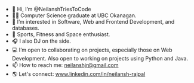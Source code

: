 - 👋 Hi, I’m @NeilanshTriesToCode
- 👨‍🎓 Computer Science graduate at UBC Okanagan.
- 👀 I’m interested in Software, Web and Frontend Development, and databases.
- 🏀 Sports, Fitness and Space enthusiast.
- 🎧 I also DJ on the side.
- 💻 I’m open to collaborating on projects, especially those on Web Development. Also open to working on projects using Python and Java.
- 📫 How to reach me: neilanshjr@gmail.com
- 🌎 Let's connect: www.linkedin.com/in/neilansh-rajpal

<!---
NeilanshTriesToCode/NeilanshTriesToCode is a ✨ special ✨ repository because its `README.md` (this file) appears on your GitHub profile.
You can click the Preview link to take a look at your changes.
--->
